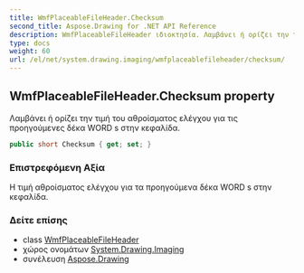 ```yaml
---
title: WmfPlaceableFileHeader.Checksum
second_title: Aspose.Drawing for .NET API Reference
description: WmfPlaceableFileHeader ιδιοκτησία. Λαμβάνει ή ορίζει την τιμή του αθροίσματος ελέγχου για τις προηγούμενες δέκα WORD s στην κεφαλίδα.
type: docs
weight: 60
url: /el/net/system.drawing.imaging/wmfplaceablefileheader/checksum/
---
```

## WmfPlaceableFileHeader.Checksum property

Λαμβάνει ή ορίζει την τιμή του αθροίσματος ελέγχου για τις προηγούμενες δέκα WORD s στην κεφαλίδα.

```csharp
public short Checksum { get; set; }
```

### Επιστρεφόμενη Αξία

Η τιμή αθροίσματος ελέγχου για τα προηγούμενα δέκα WORD s στην κεφαλίδα.

### Δείτε επίσης

* class [WmfPlaceableFileHeader](../)
* χώρος ονομάτων [System.Drawing.Imaging](../../wmfplaceablefileheader/)
* συνέλευση [Aspose.Drawing](../../../)


